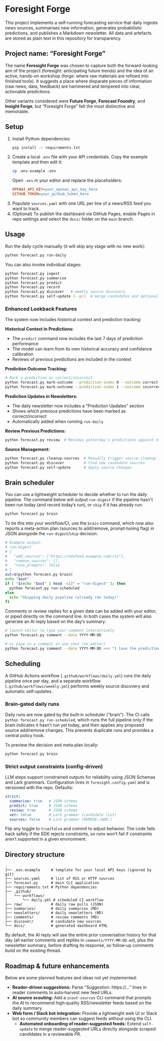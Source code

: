 # Foresight Forge

This project implements a self‑running forecasting service that daily ingests news sources,
summarises new information, generates probabilistic predictions, and publishes a Markdown
newsletter. All data and artefacts are stored as plain text in this repository for transparency.

## Project name: “Foresight Forge”

The name **Foresight Forge** was chosen to capture both the forward-looking aim
of the project (foresight: anticipating future trends) and the idea of an active,
hands-on workshop (forge: where raw materials are refined into finished tools).
It suggests a place where disparate pieces of information (raw news, data, feedback)
are hammered and tempered into clear, actionable predictions.

Other variants considered were **Future Forge**, **Forecast Foundry**, and **Insight Forge**,
but “Foresight Forge” felt the most distinctive and memorable.

## Setup

1. Install Python dependencies:
   ```bash
   pip install -r requirements.txt
   ```
2. Create a local `.env` file with your API credentials.
   Copy the example template and then edit it:
   ```bash
   cp .env.example .env
   ```
   Open `.env` in your editor and replace the placeholders:
   ```ini
   OPENAI_API_KEY=your_openai_api_key_here
   GITHUB_TOKEN=your_github_token_here
   ```
3. Populate `sources.yaml` with one URL per line of a news/RSS feed you want to track.
4. (Optional) To publish the dashboard via GitHub Pages, enable Pages in repo settings and select the `docs/` folder on the `main` branch.

## Usage

Run the daily cycle manually (it will skip any stage with no new work):
```bash
python forecast.py run-daily
```

You can also invoke individual stages:
```bash
python forecast.py ingest
python forecast.py summarise
python forecast.py predict
python forecast.py record
python forecast.py discover   # weekly source discovery
python forecast.py self-update [--pr]  # merge candidates and optionally open a PR
```

### Enhanced Lookback Features

The system now includes historical context and prediction tracking:

**Historical Context in Predictions:**
- The `predict` command now includes the last 7 days of prediction performance
- The model can learn from its own historical accuracy and confidence calibration
- Reviews of previous predictions are included in the context

**Prediction Outcome Tracking:**
```bash
# Mark a prediction as correct/incorrect
python forecast.py mark-outcome --prediction-index 0 --outcome correct
python forecast.py mark-outcome --prediction-index 1 --outcome incorrect
```

**Prediction Updates in Newsletters:**
- The daily newsletter now includes a "Prediction Updates" section
- Shows which previous predictions have been marked as correct/incorrect
- Automatically added when running `run-daily`

**Review Previous Predictions:**
```bash
python forecast.py review  # Reviews yesterday's predictions against today's news
```

**Source Management:**
```bash
python forecast.py cleanup-sources  # Manually trigger source cleanup
python forecast.py discover         # Find new candidate sources
python forecast.py self-update      # Apply source changes
```
## Brain scheduler

You can use a lightweight scheduler to decide whether to run the daily pipeline. The command below
will output `run-digest` if the pipeline hasn't been run today (and record today’s run), or `skip`
if it has already run:

```bash
python forecast.py brain
```

To tie this into your workflow/CI, use the `brain` command, which now also reports a
meta-action plan (sources to add/remove, prompt‑tuning flag) in JSON
alongside the `run-digest`/`skip` decision:

```bash
# Example output:
# run-digest
# {
#   "add_sources": ["https://newfeed.example.com/rss"],
#   "remove_sources": [],
#   "tune_prompts": false
# }
out=$(python forecast.py brain)
echo "$out"
if [ "$(echo "$out" | head -n1)" = "run-digest" ]; then
  python forecast.py run-scheduled
else
  echo "Skipping daily pipeline (already ran today)"
fi
```
Comments or review replies for a given date can be added with your editor,
or piped directly on the command line. In both cases the system will also
generate an AI reply based on the day’s summary:
```bash
# launch editor to type your comment interactively
python forecast.py comment --date YYYY-MM-DD

# or pipe in a comment in one shot (no editor)
python forecast.py comment --date YYYY-MM-DD <<< "I love the predictions—what about link X?"
```

## Scheduling

A GitHub Actions workflow (`.github/workflows/daily.yml`) runs the daily pipeline once per day,
and a separate workflow (`.github/workflows/weekly.yml`) performs weekly source discovery
and automatic self‑updates.

### Brain‑gated daily runs

Daily runs are now gated by the built‑in scheduler ("brain"). The CI calls `python forecast.py run-scheduled`,
which runs the full pipeline only if the brain indicates it hasn’t run yet today, and then applies any proposed
source add/remove changes. This prevents duplicate runs and provides a central policy hook.

To preview the decision and meta‑plan locally:

```bash
python forecast.py brain
```

### Strict output constraints (config‑driven)

LLM steps support constrained outputs for reliability using JSON Schemas and Lark grammars. Configuration lives in
`foresight.config.yaml` and is versioned with the repo. Defaults:

```yaml
strict:
  summarise: true   # JSON schema
  predict: true     # JSON schema
  review: true      # JSON schema
  vet: false        # Lark grammar (candidate list)
  sources: false    # Lark grammar (REMOVE:/ADD:)
```

Flip any toggle to `true`/`false` and commit to adjust behavior. The code falls back safely if the SDK rejects
constraints, so runs won’t fail if constraints aren’t supported in a given environment.

## Directory structure

```plain
.
├── .env.example     # template for your local API keys (ignored by git)
├── sources.yaml     # list of RSS or HTTP sources
├── forecast.py      # main CLI application
├── requirements.txt # Python dependencies
├── .github/
│   └── workflows/
│       └── daily.yml # scheduled CI workflow
├── raw/             # daily raw pulls (JSON)
├── summaries/       # daily summaries (MD)
├── newsletters/     # daily newsletters (MD)
├── comments/        # review comments (MD)
├── discover/        # candidate new sources
└── docs/            # generated dashboard HTML
```
By default, the AI reply will see the entire prior conversation history for that day
(all earlier comments and replies in `comments/YYYY-MM-DD.md`), plus the newsletter summary,
before drafting its response, so follow‑up comments build on the existing thread.

## Roadmap & future enhancements

Below are some planned features and ideas not yet implemented:

- **Reader‑driven suggestions:**  Parse “Suggestion: https://…” lines in reader comments to auto‑harvest new feed URLs.
- **AI source scouting:**  Add a `scout-sources` CLI command that prompts the AI to recommend high‑quality RSS/newsletter feeds based on the daily summary.
- **Web form / Slack bot integration:**  Provide a lightweight web UI or Slack bot so community members can suggest feeds without using the CLI.
    - **Automated onboarding of reader-suggested feeds:**  Extend `self-update` to merge reader-suggested URLs directly alongside scraped candidates in a reviewable PR.
